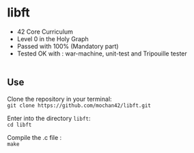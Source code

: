 # libft
* 42 Core Curriculum<br>
* Level 0 in the Holy Graph<br>
* Passed with 100% (Mandatory part)<br>
* Tested OK with : war-machine, unit-test and Tripouille tester<br><br>

## Use

Clone the repository in your terminal:<br>
`git clone https://github.com/mochan42/libft.git`

Enter into the directory `libft`:<br>
`cd libft`

Compile the .c file :<br>
`make`
